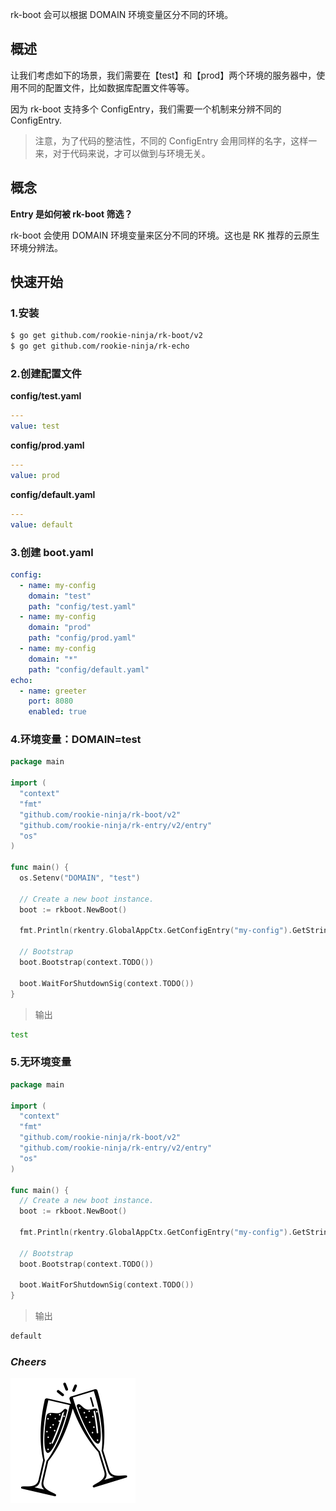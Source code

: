 rk-boot 会可以根据 DOMAIN 环境变量区分不同的环境。

## 概述
让我们考虑如下的场景，我们需要在【test】和【prod】两个环境的服务器中，使用不同的配置文件，比如数据库配置文件等等。

因为 rk-boot 支持多个 ConfigEntry，我们需要一个机制来分辨不同的 ConfigEntry.

> 注意，为了代码的整洁性，不同的 ConfigEntry 会用同样的名字，这样一来，对于代码来说，才可以做到与环境无关。

## 概念
**Entry 是如何被 rk-boot 筛选？**

rk-boot 会使用 DOMAIN 环境变量来区分不同的环境。这也是 RK 推荐的云原生环境分辨法。

## 快速开始
### 1.安装

```bash
$ go get github.com/rookie-ninja/rk-boot/v2
$ go get github.com/rookie-ninja/rk-echo
```

### 2.创建配置文件
**config/test.yaml**
```yaml
---
value: test
```

**config/prod.yaml**
```yaml
---
value: prod
```

**config/default.yaml**
```yaml
---
value: default
```

### 3.创建 boot.yaml
```yaml
config:
  - name: my-config
    domain: "test"
    path: "config/test.yaml"
  - name: my-config
    domain: "prod"
    path: "config/prod.yaml"
  - name: my-config
    domain: "*"
    path: "config/default.yaml"
echo:
  - name: greeter
    port: 8080
    enabled: true
```

### 4.环境变量：DOMAIN=test
```go
package main

import (
  "context"
  "fmt"
  "github.com/rookie-ninja/rk-boot/v2"
  "github.com/rookie-ninja/rk-entry/v2/entry"
  "os"
)

func main() {
  os.Setenv("DOMAIN", "test")

  // Create a new boot instance.
  boot := rkboot.NewBoot()

  fmt.Println(rkentry.GlobalAppCtx.GetConfigEntry("my-config").GetString("value"))

  // Bootstrap
  boot.Bootstrap(context.TODO())

  boot.WaitForShutdownSig(context.TODO())
}
```

> 输出
```bash
test
```

### 5.无环境变量
```go
package main

import (
  "context"
  "fmt"
  "github.com/rookie-ninja/rk-boot/v2"
  "github.com/rookie-ninja/rk-entry/v2/entry"
  "os"
)

func main() {
  // Create a new boot instance.
  boot := rkboot.NewBoot()

  fmt.Println(rkentry.GlobalAppCtx.GetConfigEntry("my-config").GetString("value"))

  // Bootstrap
  boot.Bootstrap(context.TODO())

  boot.WaitForShutdownSig(context.TODO())
}
```
> 输出
```bash
default
```

### _**Cheers**_
![](../../img/user-guide/cheers.png)

